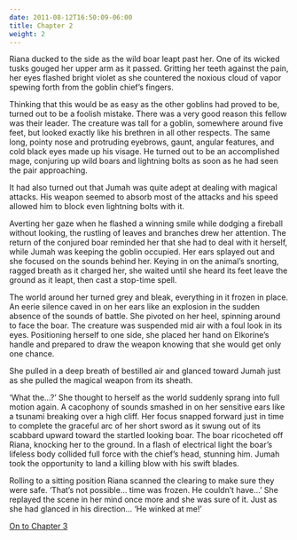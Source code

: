 ```yaml
---
date: 2011-08-12T16:50:09-06:00
title: Chapter 2
weight: 2
---
```


Riana ducked to the side as the wild boar leapt past her. One of its wicked
tusks gouged her upper arm as it passed. Gritting her teeth against the pain,
her eyes flashed bright violet as she countered the noxious cloud of vapor
spewing forth from the goblin chief’s fingers.

Thinking that this would be as easy as the other goblins had proved to be,
turned out to be a foolish mistake. There was a very good reason this fellow was
their leader. The creature was tall for a goblin, somewhere around five feet,
but looked exactly like his brethren in all other respects. The same long,
pointy nose and protruding eyebrows, gaunt, angular features, and cold black
eyes made up his visage. He turned out to be an accomplished mage, conjuring up
wild boars and lightning bolts as soon as he had seen the pair approaching.

It had also turned out that Jumah was quite adept at dealing with magical
attacks. His weapon seemed to absorb most of the attacks and his speed allowed
him to block even lightning bolts with it.

Averting her gaze when he flashed a winning smile while dodging a fireball
without looking, the rustling of leaves and branches drew her attention. The
return of the conjured boar reminded her that she had to deal with it herself,
while Jumah was keeping the goblin occupied. Her ears splayed out and she
focused on the sounds behind her. Keying in on the animal’s snorting, ragged
breath as it charged her, she waited until she heard its feet leave the ground
as it leapt, then cast a stop-time spell.

The world around her turned grey and bleak, everything in it frozen in place. An
eerie silence caved in on her ears like an explosion in the sudden absence of
the sounds of battle. She pivoted on her heel, spinning around to face the boar.
The creature was suspended mid air with a foul look in its eyes. Positioning
herself to one side, she placed her hand on Elkorine’s handle and prepared to
draw the weapon knowing that she would get only one chance.

She pulled in a deep breath of bestilled air and glanced toward Jumah just as
she pulled the magical weapon from its sheath.

‘What the…?’ She thought to herself as the world suddenly sprang into full
motion again. A cacophony of sounds smashed in on her sensitive ears like a
tsunami breaking over a high cliff. Her focus snapped forward just in time to
complete the graceful arc of her short sword as it swung out of its scabbard
upward toward the startled looking boar. The boar ricocheted off Riana, knocking
her to the ground. In a flash of electrical light the boar’s lifeless body
collided full force with the chief’s head, stunning him. Jumah took the
opportunity to land a killing blow with his swift blades.

Rolling to a sitting position Riana scanned the clearing to make sure they were
safe. ‘That’s not possible… time was frozen. He couldn’t have…’ She replayed the
scene in her mind once more and she was sure of it. Just as she had glanced in
his direction… ‘He winked at me!’

[On to Chapter 3](../second-key-chapter-3)
